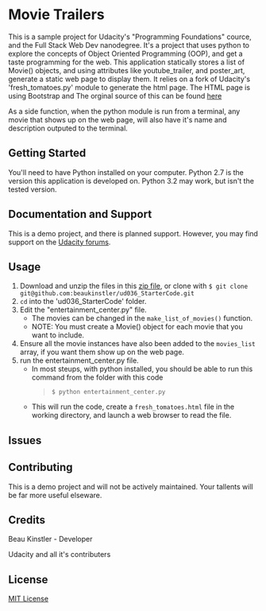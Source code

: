 Movie Trailers
================

This is a sample project for Udacity's "Programming Foundations" cource, and the Full Stack Web Dev nanodegree.
It's a project that uses python to explore the concepts of Object Oriented Programming (OOP), and get a taste programming for the web.
This application statically stores a list of Movie() objects, and using attributes like youtube_trailer, and poster_art, generate a static web page to display them.  It relies on a fork of Udacity's 'fresh_tomatoes.py' module to generate the html page. The HTML page is using Bootstrap and   The orginal source of this can be found [here](https://github.com/udacity/ud036_StarterCode)

As a side function, when the python module is run from a terminal, any movie that shows up on the web page, will also have it's name and description outputed to the terminal.

Getting Started
---------------

You'll need to have Python installed on your computer. Python 2.7 is the version this application is developed on. Python 3.2 may work, but isn't the tested version.

Documentation and Support
-------------------------
This is a demo project, and there is planned support. However, you may find support on the [Udacity forums](https://discussions.udacity.com/).

Usage
-----

1. Download and unzip the files in this [zip file](https://github.com/beaukinstler/ud036_StarterCode/archive/master.zip), or clone with `$ git clone git@github.com:beaukinstler/ud036_StarterCode.git`
1. `cd` into the 'ud036_StarterCode' folder.
1. Edit the "entertainment_center.py" file.
    * The movies can be changed in the `make_list_of_movies()` function.
    * NOTE: You must create a Movie() object for each movie that you want to include.
1. Ensure all the movie instances have also been added to the `movies_list` array, if you want them show up on the web page.
1. run the entertainment_center.py file.
    * In most steups, with python installed, you should be able to run this command from the folder with this code
        > `$ python entertainment_center.py`
    * This will run the code, create a `fresh_tomatoes.html` file in the working directory, and launch a web browser to read the file.

Issues
------

Contributing
------------

This is a demo project and will not be actively maintained. Your tallents will be far more useful elseware.

Credits
-------

Beau Kinstler - Developer

Udacity and all it's contributers

License
-------

[MIT License](https://opensource.org/licenses/mit-license)

